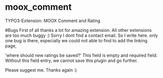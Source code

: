 # moox_comment
TYPO3-Extension: MOOX Comment and Rating

#Bugs
First of all thanks a lot for amazing extension. All other extensions are too much buggy :)
Sorry I dont find a contact email. So I write here. 
only one bug is there, especially we could not able to find to add the linking page,

'where should new ratings be saved?'
This field is empty and required field.
Without this field entry, we cannot save this plugin and go further.

Please suggest me.
Thanks again :)
